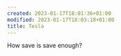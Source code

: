 ```yaml
---
created: 2023-01-17T18:01:36+01:00
modified: 2023-01-17T18:03:18+01:00
title: Tesla
---
```


How save is save enough?
